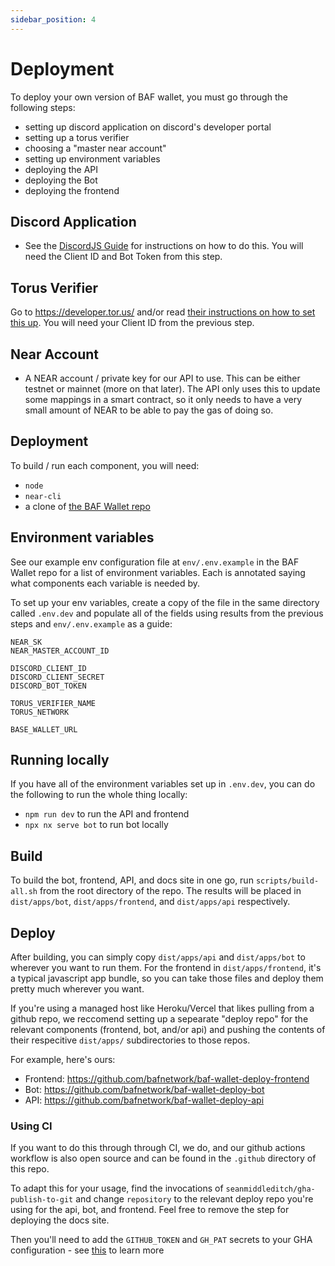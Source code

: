 ```yaml
---
sidebar_position: 4
---
```


# Deployment

To deploy your own version of BAF wallet, you must go through the following steps:
- setting up discord application on discord's developer portal
- setting up a torus verifier
- choosing a "master near account"
- setting up environment variables
- deploying the API
- deploying the Bot
- deploying the frontend

## Discord Application

- See the [DiscordJS Guide](https://discordjs.guide/preparations/setting-up-a-bot-application.html#creating-your-bot) for instructions on how to do this. You will need the Client ID and Bot Token from this step.

## Torus Verifier

Go to https://developer.tor.us/ and/or read [their instructions on how to set this up]( https://docs.tor.us/customauth/setting-up-verifiers/seting-up-verifiers). You will need your Client ID from the previous step.

## Near Account
- A NEAR account / private key for our API to use. This can be either testnet or mainnet (more on that later). The API only uses this to update some mappings in a smart contract, so it only needs to have a very small amount of NEAR to be able to pay the gas of doing so.

## Deployment

To build / run each component, you will need:

- `node`
- `near-cli`
- a clone of [the BAF Wallet repo](https://github.com/bafnetwork/baf-wallet-v3)

## Environment variables

See our example env configuration file at `env/.env.example` in the BAF Wallet repo for a list of environment variables. Each is annotated saying what components each variable is needed by. 

To set up your env variables, create a copy of the file in the same directory called `.env.dev` and populate all of the fields using results from the previous steps and `env/.env.example` as a guide:

```env
NEAR_SK
NEAR_MASTER_ACCOUNT_ID

DISCORD_CLIENT_ID
DISCORD_CLIENT_SECRET
DISCORD_BOT_TOKEN

TORUS_VERIFIER_NAME
TORUS_NETWORK

BASE_WALLET_URL
```

## Running locally

If you have all of the environment variables set up in `.env.dev`, you can do the following to run the whole thing locally:
* `npm run dev` to run the API and frontend
* `npx nx serve bot` to run bot locally

## Build

To build the bot, frontend, API, and docs site in one go, run `scripts/build-all.sh` from the root directory of the repo. The results will be placed in `dist/apps/bot`, `dist/apps/frontend`, and `dist/apps/api` respectively.

## Deploy 

After building, you can simply copy `dist/apps/api` and `dist/apps/bot` to wherever you want to run them. For the frontend in `dist/apps/frontend`, it's a typical javascript app bundle, so you can take those files and deploy them pretty much wherever you want.

If you're using a managed host like Heroku/Vercel that likes pulling from a github repo, we reccomend setting up a sepearate "deploy repo" for the relevant components (frontend, bot, and/or api) and pushing the contents of their respecitive `dist/apps/` subdirectories to those repos. 

For example, here's ours:
* Frontend: https://github.com/bafnetwork/baf-wallet-deploy-frontend
* Bot: https://github.com/bafnetwork/baf-wallet-deploy-bot
* API: https://github.com/bafnetwork/baf-wallet-deploy-api

### Using CI

If you want to do this through through CI, we do, and our github actions workflow is also open source and can be found in the `.github` directory of this repo.

To adapt this for your usage, find the invocations of `seanmiddleditch/gha-publish-to-git` and change `repository` to the relevant deploy repo you're using for the api, bot, and frontend. Feel free to remove the step for deploying the docs site.

Then you'll need to add the `GITHUB_TOKEN` and `GH_PAT` secrets to your GHA configuration - see [this](https://github.com/seanmiddleditch/gha-publish-to-git#publish-to-git) to learn more 
